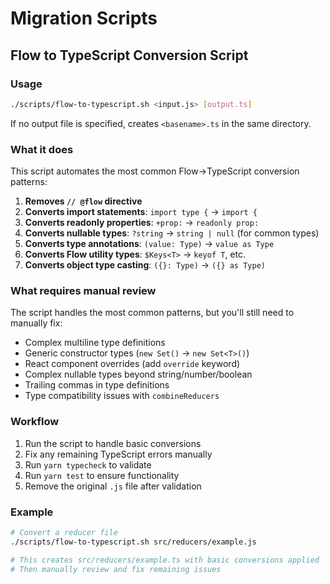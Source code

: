 # Migration Scripts

## Flow to TypeScript Conversion Script

### Usage

```bash
./scripts/flow-to-typescript.sh <input.js> [output.ts]
```

If no output file is specified, creates `<basename>.ts` in the same directory.

### What it does

This script automates the most common Flow→TypeScript conversion patterns:

1. **Removes `// @flow` directive**
2. **Converts import statements**: `import type {` → `import {`
3. **Converts readonly properties**: `+prop:` → `readonly prop:`
4. **Converts nullable types**: `?string` → `string | null` (for common types)
5. **Converts type annotations**: `(value: Type)` → `value as Type`
6. **Converts Flow utility types**: `$Keys<T>` → `keyof T`, etc.
7. **Converts object type casting**: `({}: Type)` → `({} as Type)`

### What requires manual review

The script handles the most common patterns, but you'll still need to manually fix:

- Complex multiline type definitions
- Generic constructor types (`new Set()` → `new Set<T>()`)
- React component overrides (add `override` keyword)
- Complex nullable types beyond string/number/boolean
- Trailing commas in type definitions
- Type compatibility issues with `combineReducers`

### Workflow

1. Run the script to handle basic conversions
2. Fix any remaining TypeScript errors manually
3. Run `yarn typecheck` to validate
4. Run `yarn test` to ensure functionality
5. Remove the original `.js` file after validation

### Example

```bash
# Convert a reducer file
./scripts/flow-to-typescript.sh src/reducers/example.js

# This creates src/reducers/example.ts with basic conversions applied
# Then manually review and fix remaining issues
```
